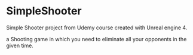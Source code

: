 # SimpleShooter
Simple Shooter project from Udemy course created with Unreal engine 4.

a Shooting game in which you need to eliminate all your opponents in the given time.
